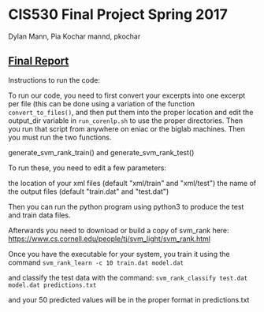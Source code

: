 # CIS530 Final Project Spring 2017

Dylan Mann, Pia Kochar
mannd, pkochar

## [Final Report](Report.pdf)

Instructions to run the code:

To run our code, you need to first convert your excerpts into one excerpt per file (this can be done using a variation of the function `convert_to_files()`, and then put them into the proper location and edit the output_dir variable in `run_corenlp.sh` to use the proper directories.  Then you run that script from anywhere on eniac or the biglab machines.  Then you must run the two functions.

generate_svm_rank_train() and
generate_svm_rank_test()

To run these, you need to edit a few parameters:

the location of your xml files (default "xml/train" and "xml/test")
the name of the output files (default "train.dat" and "test.dat")

Then you can run the python program using python3 to produce the test and train data files.

Afterwards you need to download or build a copy of svm_rank here:
https://www.cs.cornell.edu/people/tj/svm_light/svm_rank.html

Once you have the executable for your system, you train it using the command
`svm_rank_learn -c 10 train.dat model.dat`

and classify the test data with the command:
`svm_rank_classify test.dat model.dat predictions.txt`

and your 50 predicted values will be in the proper format in predictions.txt
